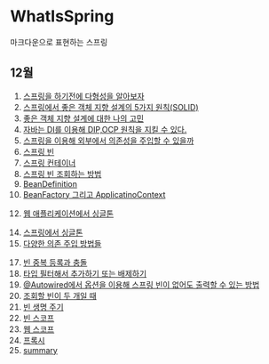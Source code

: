 # WhatIsSpring
마크다운으로 표현하는 스프링


## 12월 

1. [스프링을 하기전에 다형성을 알아보자](https://github.com/Imaspear/WhatIsSpring/blob/main/2021/12월/12일/스프링을_하기_전에_다형성을_알아보자.md)
2. [스프링에서 좋은 객체 지향 설계의 5가지 원칙(SOLID)](https://github.com/Imaspear/WhatIsSpring/blob/main/2021/12월/12일/스프링에서_좋은_객체_지향_설계의_5가지_원칙(SOLID).md)
3. [좋은 객체 지향 설계에 대한 나의 고민](https://github.com/Imaspear/WhatIsSpring/blob/main/2021/12월/12일/좋은_객체_지향_설계에_대한_나의_고민.md)
4. [자바는 DI를 이용해 DIP,OCP 원칙을 지킬 수 있다.](https://github.com/Imaspear/WhatIsSpring/blob/main/2021/12월/13일/자바는_DI를_이용해_DIP_OCP_원칙을_지킬_수_있다.md)
5. [스프링을 이용해 외부에서 의존성을 주입할 수 있을까](https://github.com/Imaspear/WhatIsSpring/blob/main/2021/12월/15일/스프링을_이용해_DI를_할_수_있을까.md)
6. [스프링 빈](https://github.com/Imaspear/WhatIsSpring/blob/main/2021/12월/18일/스프링_빈.md)
7. [스프링 컨테이너](https://github.com/Imaspear/WhatIsSpring/blob/main/2021/12월/18일/스프링_컨테이너.md)
8. [스프링 빈 조회하는 방법](https://github.com/Imaspear/WhatIsSpring/blob/main/2021/12월/18일/스프링_빈_조회하는_방법.md)
9. [BeanDefinition](https://github.com/Imaspear/WhatIsSpring/blob/main/2021/12월/20일/BeanDefinition.md)
10. [BeanFactory 그리고 ApplicatinoContext ](https://github.com/Imaspear/WhatIsSpring/blob/main/2021/12월/20일/BeanFactory_and_ApplicationContext.md)
<!-- 11. [](https://github.com/Imaspear/WhatIsSpring/blob/main/2021/12월/20일/Singleton_Pattern) -->
12. [웹 애플리케이션에서 싱글톤](https://github.com/Imaspear/WhatIsSpring/blob/main/2021/12월/21일/Singleton_Container.md)
<!-- 13. [](https://github.com/Imaspear/WhatIsSpring/blob/main/2021/12월/21일/Singleton_Pattern_Test.md) -->
14. [스프링에서 싱글톤](https://github.com/Imaspear/WhatIsSpring/blob/main/2021/12월/21일/Spring_and_Singleton.md)
15. [다양한 의존 주입 방법들](https://github.com/Imaspear/WhatIsSpring/blob/main/2021/12월/22일/다양한의존주입방법.md)
<!-- 16. [순환참조](https://github.com/Imaspear/WhatIsSpring/blob/main/2021/12월/22일/순환참조.md) -->
17. [빈 중복 등록과 충돌](https://github.com/Imaspear/WhatIsSpring/blob/main/2021/12월/22일/중복_등록_충돌.md)
18. [타입 필터해서 추가하기 또는 배제하기](https://github.com/Imaspear/WhatIsSpring/blob/main/2021/12월/22일/Filter.md)
18. [@Autowired에서 옵션을 이용해 스프링 빈이 없어도 출력할 수 있는 방법](https://github.com/Imaspear/WhatIsSpring/blob/main/2021/12월/22일/Option.md)
19. [조회할 빈이 두 개일 때](https://github.com/Imaspear/WhatIsSpring/blob/main/2021/12월/23일/조회할빈이두개일때.md)
20. [빈 생명 주기](https://github.com/Imaspear/WhatIsSpring/blob/main/2021/12월/24일/빈생명주기.md)
21. [빈 스코프](https://github.com/Imaspear/WhatIsSpring/blob/main/2021/12월/24일/빈스코프.md)
22. [웹 스코프](https://github.com/Imaspear/WhatIsSpring/blob/main/2021/12월/26일/웹스코프.md)
23. [프록시](https://github.com/Imaspear/WhatIsSpring/blob/main/2021/12월/26일/프록시.md)
24. [summary](https://github.com/Imaspear/WhatIsSpring/blob/main/2021/12월/27일/summary.md)
<!-- 25. [끝으로](https://github.com/Imaspear/WhatIsSpring/blob/main/2021/12월/27일/끝으로.md)
<!-- 26. [](https://github.com/Imaspear/WhatIsSpring/blob/main/2021/12월//) -->
<!-- 27. [](https://github.com/Imaspear/WhatIsSpring/blob/main/2021/12월//) -->
<!-- 28. [](https://github.com/Imaspear/WhatIsSpring/blob/main/2021/12월//) -->
<!-- 29. [](https://github.com/Imaspear/WhatIsSpring/blob/main/2021/12월//) -->
